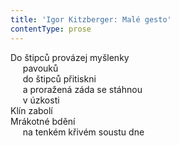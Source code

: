 ```yaml
---
title: 'Igor Kitzberger: Malé gesto'
contentType: prose
---
```


Do štipců provázej myšlenky  
     pavouků  
     do štipců přitiskni  
     a proražená záda se stáhnou  
     v úzkosti  
Klín zabolí  
Mrákotné bdění  
     na tenkém křivém soustu dne
